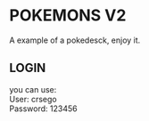 # POKEMONS V2
A example of a pokedesck, enjoy it.

## LOGIN 
you can use:\
User: crsego \
Password: 123456 
